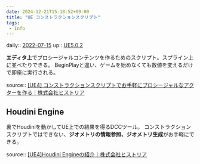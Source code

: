 ```yaml
---
date: 2024-12-21T15:18:52+09:00
title: "UE コンストラクションスクリプト"
tags:
 - Info
---
```


daily:: [2022-07-15](Daily_Note/2022-07-15.md)
up:: [UE5.0.2](../Bar/App/UE5.0.2.md)


**エディタ上**でプロシージャルコンテンツを作るためのスクリプト。スプライン上に並べたりできる。 
BeginPlayと違い、ゲームを始めなくても数値を変えるだけで即座に実行される。

source:: [\[UE4\] コンストラクションスクリプトでお手軽にプロシージャルなアクターを作る｜株式会社ヒストリア](https://historia.co.jp/archives/4785/)

## Houdini Engine
裏でHoudiniを動かしてUE上での結果を得るDCCツール。 
コンストラクションスクリプトではできない、**ジオメトリの情報参照、ジオメトリ生成**がお手軽にできる。

source:: [\[UE4\]Houdini Engineの紹介｜株式会社ヒストリア](https://historia.co.jp/archives/20453/)